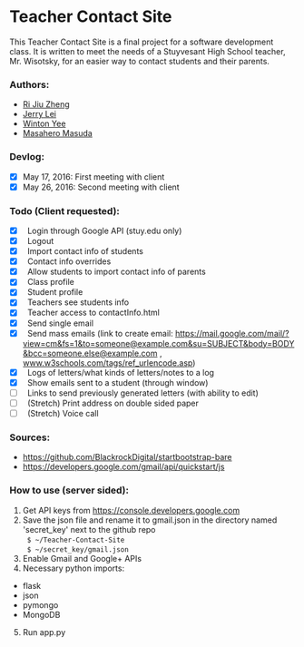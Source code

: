 # Teacher Contact Site
This Teacher Contact Site is a final project for a software development class. It is written to meet the needs of a Stuyvesant High School teacher, Mr. Wisotsky, for an easier way to contact students and their parents.

### Authors:
- [Ri Jiu Zheng](https://github.com/RJZheng1)
- [Jerry Lei](https://github.com/jerrylei98)
- [Winton Yee](https://github.com/blehw)
- [Masahero Masuda](https://github.com/masa13)

### Devlog:
- [x] May 17, 2016: First meeting with client
- [x] May 26, 2016: Second meeting with client

### Todo (Client requested):
- [x] &nbsp; Login through Google API (stuy.edu only)
- [x] &nbsp; Logout
- [x] &nbsp; Import contact info of students
- [x] &nbsp; Contact info overrides
- [x] &nbsp; Allow students to import contact info of parents
- [x] &nbsp; Class profile
- [x] &nbsp; Student profile
- [x] &nbsp; Teachers see students info
- [x] &nbsp; Teacher access to contactInfo.html
- [x] &nbsp; Send single email
- [x] &nbsp; Send mass emails (link to create email: https://mail.google.com/mail/?view=cm&fs=1&to=someone@example.com&su=SUBJECT&body=BODY&bcc=someone.else@example.com , www.w3schools.com/tags/ref_urlencode.asp)
- [x] &nbsp; Logs of letters/what kinds of letters/notes to a log
- [x] &nbsp; Show emails sent to a student (through window)
- [ ] &nbsp; Links to send previously generated letters (with ability to edit)
- [ ] &nbsp; (Stretch) Print address on double sided paper
- [ ] &nbsp; (Stretch) Voice call

### Sources:
- https://github.com/BlackrockDigital/startbootstrap-bare
- https://developers.google.com/gmail/api/quickstart/js

### How to use (server sided):
1. Get API keys from https://console.developers.google.com
2. Save the json file and rename it to gmail.json in the directory named 'secret_key' next to the github repo<br>
   ``` $ ~/Teacher-Contact-Site```<br>
   ``` $ ~/secret_key/gmail.json```<br>
3. Enable Gmail and Google+ APIs
4. Necessary python imports:
  - flask
  - json
  - pymongo
  - MongoDB
5. Run app.py
